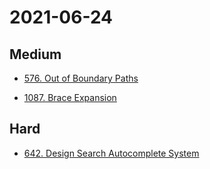 # 2021-06-24

## Medium

* [576. Out of Boundary Paths](https://leetcode.com/problems/out-of-boundary-paths/)

* [1087. Brace Expansion](https://leetcode.com/problems/brace-expansion/)

## Hard

* [642. Design Search Autocomplete System](https://leetcode.com/problems/design-search-autocomplete-system/)
